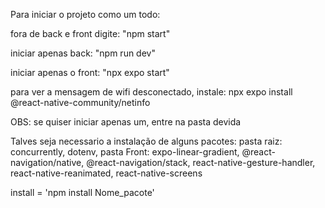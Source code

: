 Para iniciar o projeto como um todo:

fora de back e front digite: "npm start"

iniciar apenas back: "npm run dev"

iniciar apenas o front: "npx expo start"

para ver a mensagem de wifi desconectado, instale: npx expo install @react-native-community/netinfo

OBS: se quiser iniciar apenas um, entre na pasta devida

Talves seja necessario a instalação de alguns pacotes: 
pasta raiz: concurrently, dotenv, 
pasta Front: expo-linear-gradient, @react-navigation/native, @react-navigation/stack, react-native-gesture-handler, react-native-reanimated, react-native-screens  

<!-- esses ultimos 5 não devem precisar baixar mas por via das duvidas. Eles são necessarios para a navegação horizontal -->

install = 'npm install Nome_pacote'
